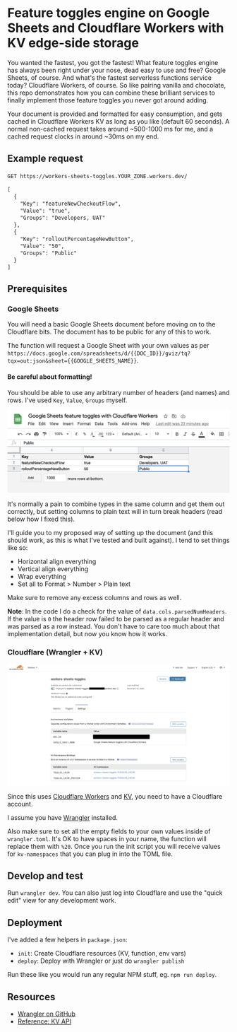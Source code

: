 # Feature toggles engine on Google Sheets and Cloudflare Workers with KV edge-side storage

You wanted the fastest, you got the fastest! What feature toggles engine has always been right under your nose, dead easy to use and free? Google Sheets, of course. And what's the fastest serverless functions service today? Cloudflare Workers, of course. So like pairing vanilla and chocolate, this repo demonstrates how you can combine these brilliant services to finally implement those feature toggles you never got around adding.

Your document is provided and formatted for easy consumption, and gets cached in Cloudflare Workers KV as long as you like (default 60 seconds). A normal non-cached request takes around ~500-1000 ms for me, and a cached request clocks in around ~30ms on my end.

## Example request

`GET https://workers-sheets-toggles.YOUR_ZONE.workers.dev/`

```
[
  {
    "Key": "featureNewCheckoutFlow",
    "Value": "true",
    "Groups": "Developers, UAT"
  },
  {
    "Key": "rolloutPercentageNewButton",
    "Value": "50",
    "Groups": "Public"
  }
]
```

## Prerequisites

### Google Sheets

You will need a basic Google Sheets document before moving on to the Cloudflare bits. The document has to be public for any of this to work.

The function will request a Google Sheet with your own values as per `https://docs.google.com/spreadsheets/d/{{DOC_ID}}/gviz/tq?tqx=out:json&sheet={{GOOGLE_SHEETS_NAME}}`.

#### Be careful about formatting!

You should be able to use any arbitrary number of headers (and names) and rows. I've used `Key`, `Value`, `Groups` myself.

![Google Sheets setup](docs/google-sheets.png)

It's normally a pain to combine types in the same column and get them out correctly, but setting columns to plain text will in turn break headers (read below how I fixed this).

I'll guide you to my proposed way of setting up the document (and this should work, as this is what I've tested and built against). I tend to set things like so:

- Horizontal align everything
- Vertical align everything
- Wrap everything
- Set all to Format > Number > Plain text

Make sure to remove any excess columns and rows as well.

**Note**: In the code I do a check for the value of `data.cols.parsedNumHeaders`. If the value is `0` the header row failed to be parsed as a regular header and was parsed as a row instead. You don't have to care too much about that implementation detail, but now you know how it works.

### Cloudflare (Wrangler + KV)

![Cloudflare setup](docs/cloudflare-setup.png)

Since this uses [Cloudflare Workers](https://workers.cloudflare.com) and [KV](https://www.cloudflare.com/products/workers-kv/), you need to have a Cloudflare account.

I assume you have [Wrangler](https://github.com/cloudflare/wrangler) installed.

Also make sure to set all the empty fields to your own values inside of `wrangler.toml`. It's OK to have spaces in your name, the function will replace them with `%20`. Once you run the init script you will receive values for `kv-namespaces` that you can plug in into the TOML file.

## Develop and test

Run `wrangler dev`. You can also just log into Cloudflare and use the "quick edit" view for any development work.

## Deployment

I've added a few helpers in `package.json`:

- `init`: Create Cloudflare resources (KV, function, env vars)
- `deploy`: Deploy with Wrangler or just do `wrangler publish`

Run these like you would run any regular NPM stuff, eg. `npm run deploy`.

## Resources

- [Wrangler on GitHub](https://github.com/cloudflare/wrangler)
- [Reference: KV API](https://developers.cloudflare.com/workers/reference/apis/kv/)

